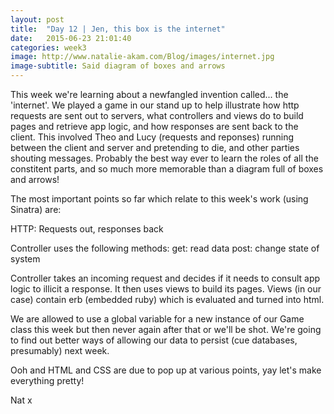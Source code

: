 ```yaml
---
layout: post
title:  "Day 12 | Jen, this box is the internet"
date:   2015-06-23 21:01:40
categories: week3
image: http://www.natalie-akam.com/Blog/images/internet.jpg
image-subtitle: Said diagram of boxes and arrows
---
```


This week we're learning about a newfangled invention called... the 'internet'. We played a game in our stand up to help illustrate how http requests are sent out to servers, what controllers and views do to build pages and retrieve app logic, and how responses are sent back to the client. This involved Theo and Lucy (requests and reponses) running between the client and server and pretending to die, and other parties shouting messages. Probably the best way ever to learn the roles of all the constitent parts, and so much more memorable than a diagram full of boxes and arrows!

The most important points so far which relate to this week's work (using Sinatra) are:

HTTP: Requests out, responses back

Controller uses the following methods:
get: read data
post: change state of system

Controller takes an incoming request and decides if it needs to consult app logic to illicit a response. It then uses views to build its pages. Views (in our case) contain erb (embedded ruby) which is evaluated and turned into html.

We are allowed to use a global variable for a new instance of our Game class this week but then never again after that or we'll be shot. We're going to find out better ways of allowing our data to persist (cue databases, presumably) next week.

Ooh and HTML and CSS are due to pop up at various points, yay let's make everything pretty!

Nat x